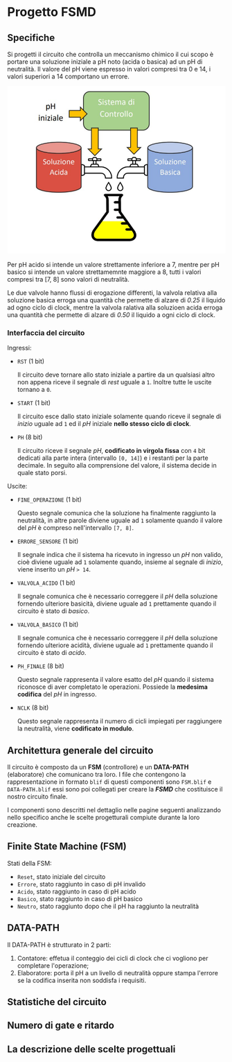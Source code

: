 # Progetto FSMD

## Specifiche

Si progetti il circuito che controlla un meccanismo chimico il cui scopo è portare una soluzione iniziale a pH noto (acida o basica) ad un pH di neutralità. Il valore del pH viene espresso in valori compresi tra 0 e 14, i valori superiori a 14 comportano un errore.

![Sistema](img/Sistema.jpg)

Per pH acido si intende un valore strettamente inferiore a 7, mentre per pH basico si intende un valore strettamemnte maggiore a 8, tutti i valori compresi tra [7, 8] sono valori di neutralità.

Le due valvole hanno flussi di erogazione differenti, la valvola relativa alla soluzione basica erroga una quantità che permette di alzare di *0.25* il liquido ad ogno ciclo di clock, mentre la valvola ralativa alla soluzioen acida erroga una quantità che permette di alzare di *0.50* il liquido a ogni ciclo di clock.

### Interfaccia del circuito

Ingressi:

- `RST` (1 bit)

    Il circuito deve tornare allo stato iniziale a partire da un qualsiasi altro non appena riceve il segnale di *rest* uguale a `1`. Inoltre tutte le uscite tornano a `0`.

- `START` (1 bit)

    Il circuito esce dallo stato iniziale solamente quando riceve il segnale di *inizio* uguale ad `1` ed il *pH* iniziale **nello stesso ciclo di clock**.

- `PH` (8 bit)

    Il circuito riceve il segnale *pH*, **codificato in virgola fissa** con `4` bit dedicati alla parte intera (intervallo `[0, 14]`) e i restanti per la parte decimale. In seguito alla comprensione del valore, il sistema decide in quale stato porsi.

Uscite:

- `FINE_OPERAZIONE` (1 bit)

    Questo segnale comunica che la soluzione ha finalmente raggiunto la neutralità, in altre parole diviene uguale ad `1` solamente quando il valore del *pH* è compreso nell'intervallo `[7, 8]`.

- `ERRORE_SENSORE` (1 bit)

    Il segnale indica che il sistema ha ricevuto in ingresso un *pH* non valido, cioè diviene uguale ad `1` solamente quando, insieme al segnale di *inizio*, viene inserito un *pH* `> 14`.

- `VALVOLA_ACIDO` (1 bit)

    Il segnale comunica che è necessario correggere il *pH* della soluzione fornendo ulteriore basicità, diviene uguale ad `1` prettamente quando il circuito è stato di *basico*.

- `VALVOLA_BASICO` (1 bit)

    Il segnale comunica che è necessario correggere il *pH* della soluzione fornendo ulteriore acidità, diviene uguale ad `1` prettamente quando il circuito è stato di *acido*.

- `PH_FINALE` (8 bit)

    Questo segnale rappresenta il valore esatto del *pH* quando il sistema riconosce di aver
    completato le operazioni. Possiede la **medesima codifica** del *pH* in ingresso.

- `NCLK` (8 bit)

    Questo segnale rappresenta il numero di cicli impiegati per raggiungere la neutralità, viene **codificato in modulo**.

## Architettura generale del circuito

Il circuito è composto da un **FSM** (controllore) e un **DATA-PATH** (elaboratore) che comunicano tra loro. I file che contengono la rappresentazione in formato `blif` di questi componenti sono `FSM.blif` e `DATA-PATH.blif` essi sono poi collegati per creare la ***FSMD*** che costituisce il nostro circuito finale.

I componenti sono descritti nel dettaglio nelle pagine seguenti analizzando nello specifico anche le scelte progetturali compiute durante la loro creazione.

<!-- Inserisci immagine FSMD -->

## Finite State Machine (FSM)

Stati della FSM:

- `Reset`, stato iniziale del circuito
- `Errore`, stato raggiunto in caso di pH invalido
- `Acido`, stato raggiunto in caso di pH acido
- `Basico`, stato raggiunto in caso di pH basico
- `Neutro`, stato raggiunto dopo che il pH ha raggiunto la neutralità

<!-- Inserisci STG -->

## DATA-PATH

Il DATA-PATH è strutturato in 2 parti:

1. Contatore: effetua il conteggio dei cicli di clock che ci vogliono per completare l'operazione;
1. Elaboratore: porta il pH a un livello di neutralità oppure stampa l'errore se la codifica inserita non soddisfa i requisiti.

<!-- Inserisci Datapath -->

## Statistiche del circuito

<!-- Da definire -->

## Numero di gate e ritardo

<!-- Da definire -->

## La descrizione delle scelte progettuali

<!-- Da definire -->
